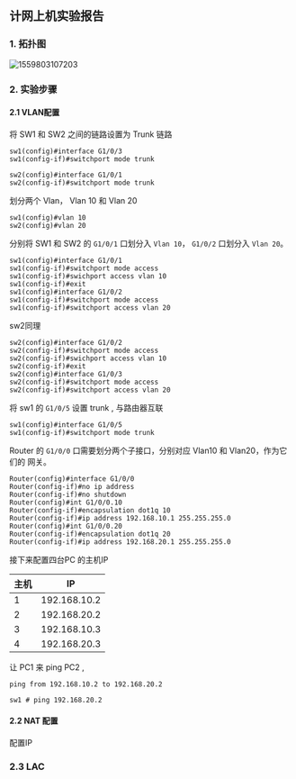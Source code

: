 ## 计网上机实验报告

### 1. 拓扑图

![1559803107203](/home/lfm/.config/Typora/typora-user-images/1559803107203.png)



### 2. 实验步骤

#### 2.1 VLAN配置

将 SW1 和 SW2 之间的链路设置为 Trunk 链路

```
sw1(config)#interface G1/0/3
sw1(config-if)#switchport mode trunk

sw2(config)#interface G1/0/1
sw2(config-if)#switchport mode trunk
```

划分两个 Vlan， Vlan 10 和 Vlan 20

```
sw1(config)#vlan 10
sw2(config)#vlan 20
```

分别将 SW1 和 SW2 的 `G1/0/1` 口划分入 `Vlan 10`， `G1/0/2` 口划分入 `Vlan 20`。

```
sw1(config)#interface G1/0/1
sw1(config-if)#switchport mode access
sw1(config-if)#swichport access vlan 10
sw1(config-if)#exit
sw1(config)#interface G1/0/2
sw1(config-if)#switchport mode access
sw1(config-if)#switchport access vlan 20
```

sw2同理 

```
sw2(config)#interface G1/0/2
sw2(config-if)#switchport mode access
sw2(config-if)#swichport access vlan 10
sw2(config-if)#exit
sw2(config)#interface G1/0/3
sw2(config-if)#switchport mode access
sw2(config-if)#switchport access vlan 20
```

将 sw1 的 `G1/0/5` 设置 trunk , 与路由器互联

```
sw1(config)#interface G1/0/5
sw1(config-if)#switchport mode trunk
```

Router 的 `G1/0/0` 口需要划分两个子接口，分别对应 Vlan10 和 Vlan20，作为它们的
网关。

```
Router(config)#interface G1/0/0
Router(config-if)#no ip address
Router(config-if)#no shutdown
Router(config)#int G1/0/0.10
Router(config-if)#encapsulation dot1q 10
Router(config-if)#ip address 192.168.10.1 255.255.255.0
Router(config)#int G1/0/0.20
Router(config-if)#encapsulation dot1q 20
Router(config-if)#ip address 192.168.20.1 255.255.255.0
```

接下来配置四台PC 的主机IP

| 主机 | IP           |
| ---- | ------------ |
| 1    | 192.168.10.2 |
| 2    | 192.168.20.2 |
| 3    | 192.168.10.3 |
| 4    | 192.168.20.3 |

让 PC1 来 ping PC2 , 

`ping from 192.168.10.2 to 192.168.20.2`

```
sw1 # ping 192.168.20.2
```

#### 2.2 NAT 配置

配置IP





### 2.3 LAC

